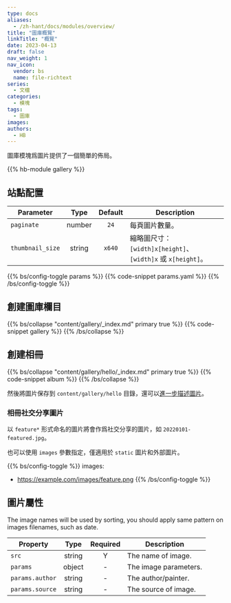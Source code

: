 ```yaml
---
type: docs
aliases:
  - /zh-hant/docs/modules/overview/
title: "圖庫概覽"
linkTitle: "概覽"
date: 2023-04-13
draft: false
nav_weight: 1
nav_icon:
  vendor: bs
  name: file-richtext
series:
  - 文檔
categories:
  - 模塊
tags:
  - 圖庫
images:
authors:
  - HB
---
```


圖庫模塊爲圖片提供了一個簡單的佈局。

<!--more-->

{{% hb-module gallery %}}

## 站點配置

| Parameter        |  Type  | Default | Description                                                 |
| ---------------- | :----: | :-----: | ----------------------------------------------------------- |
| `paginate`       | number |  `24`   | 每頁圖片數量。                                              |
| `thumbnail_size` | string | `x640`  | 縮略圖尺寸：`[width]x[height]`、`[width]x` 或 `x[height]`。 |

{{% bs/config-toggle params %}}
{{% code-snippet params.yaml %}}
{{% /bs/config-toggle %}}

## 創建圖庫欄目

{{% bs/collapse "content/gallery/_index.md" primary true %}}
{{% code-snippet gallery %}}
{{% /bs/collapse %}}

## 創建相冊

{{% bs/collapse "content/gallery/hello/_index.md" primary true %}}
{{% code-snippet album %}}
{{% /bs/collapse %}}

然後將圖片保存到 `content/gallery/hello` 目錄，還可以[進一步描述圖片](#圖片屬性)。

### 相冊社交分享圖片

以 `feature*` 形式命名的圖片將會作爲社交分享的圖片，如 `20220101-featured.jpg`。

也可以使用 `images` 參數指定，僅適用於 `static` 圖片和外部圖片。

{{% bs/config-toggle %}}
images:
  - https://example.com/images/feature.png
{{% /bs/config-toggle %}}

## 圖片屬性

The image names will be used by sorting, you should apply same pattern on images filenames, such as date.

| Property        |  Type  | Required | Description           |
| --------------- | :----: | :------: | --------------------- |
| `src`           | string |    Y     | The name of image.    |
| `params`        | object |    -     | The image parameters. |
| `params.author` | string |    -     | The author/painter.   |
| `params.source` | string |    -     | The source of image.  |
